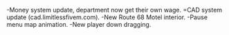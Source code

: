 -Money system update, department now get their own wage.
=CAD system update (cad.limitlessfivem.com). 
-New Route 68 Motel interior. 
-Pause menu map animation. 
-New player down dragging.

